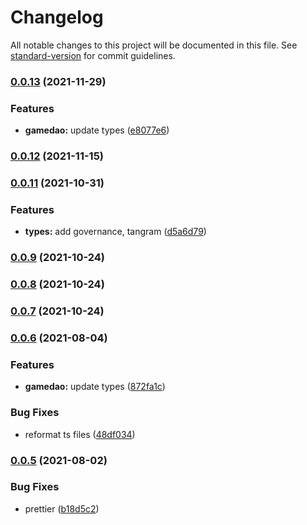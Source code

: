# Changelog

All notable changes to this project will be documented in this file. See [standard-version](https://github.com/conventional-changelog/standard-version) for commit guidelines.

### [0.0.13](https://github.com/playzero/zero-types/compare/v0.0.12...v0.0.13) (2021-11-29)


### Features

* **gamedao:** update types ([e8077e6](https://github.com/playzero/zero-types/commit/e8077e62ef9a94ab80aaa3cba508702d0820d6ab))

### [0.0.12](https://github.com/playzero/zero-types/compare/v0.0.11...v0.0.12) (2021-11-15)

### [0.0.11](https://github.com/playzero/zero-types/compare/v0.0.9...v0.0.11) (2021-10-31)


### Features

* **types:** add governance, tangram ([d5a6d79](https://github.com/playzero/zero-types/commit/d5a6d792d6cb22423d64b1103f93ceca2e096c08))

### [0.0.9](https://github.com/playzero/zero-types/compare/v0.0.8...v0.0.9) (2021-10-24)

### [0.0.8](https://github.com/playzero/zero-types/compare/v0.0.7...v0.0.8) (2021-10-24)

### [0.0.7](https://github.com/playzero/zero-types/compare/v0.0.6...v0.0.7) (2021-10-24)

### [0.0.6](https://github.com/playzero/zero-types/compare/v0.0.5...v0.0.6) (2021-08-04)


### Features

* **gamedao:** update types ([872fa1c](https://github.com/playzero/zero-types/commit/872fa1ce61eb905b0e4e41bdab0b551e0edf1a88))


### Bug Fixes

* reformat ts files ([48df034](https://github.com/playzero/zero-types/commit/48df0347f978c6b6b641ef452dfda32b8addc4d8))

### [0.0.5](https://github.com/playzero/zero-types/compare/v0.0.4...v0.0.5) (2021-08-02)


### Bug Fixes

* prettier ([b18d5c2](https://github.com/playzero/zero-types/commit/b18d5c2321b83a99157d34a0c4e024d6244a401a))
